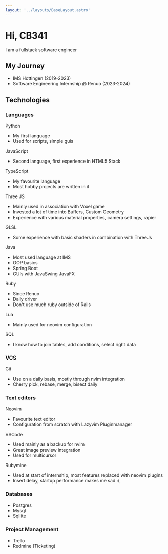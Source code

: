 ```yaml
---
layout: '../layouts/BaseLayout.astro'
---
```


# Hi, CB341
I am a fullstack software engineer

## My Journey

* IMS Hottingen (2019-2023) 
* Software Engineering Internship @ Renuo (2023-2024)

## Technologies

### Languages

Python
* My first language
* Used for scripts, simple guis

JavaScript
* Second language, first experience in HTML5 Stack

TypeScript
* My favourite language
* Most hobby projects are written in it

Three JS
* Mainly used in association with Voxel game
* Invested a lot of time into Buffers, Custom Geometry
* Experience with various material properties, camera settings, rapier

GLSL
* Some experience with basic shaders in combination with ThreeJs

Java
* Most used language at IMS
* OOP basics
* Spring Boot
* GUIs with JavaSwing JavaFX

Ruby
* Since Renuo
* Daily driver
* Don't use much ruby outside of Rails

Lua
* Mainly used for neovim configuration

SQL
* I know how to join tables, add conditions, select right data

### VCS

Git
* Use on a daily basis, mostly through nvim integration
* Cherry pick, rebase, merge, bisect daily

### Text editors

Neovim
* Favourite text editor
* Configuration from scratch with Lazyvim Pluginmanager

VSCode
* Used mainly as a backup for nvim
* Great image preview integration
* Used for multicursor

Rubymine
* Used at start of internship, most features replaced with neovim plugins
* Insert delay, startup performance makes me sad :(

### Databases

* Postgres
* Mysql
* Sqllite

### Project Management

* Trello
* Redmine (Ticketing)

